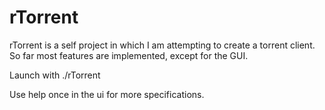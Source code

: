 # rTorrent

rTorrent is a self project in which I am attempting to create a torrent client.
So far most features are implemented, except for the GUI.

Launch with ./rTorrent <port spec> <msg size>

Use help once in the ui for more specifications.
